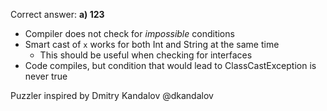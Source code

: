 Correct answer: **a) 123**

* Compiler does not check for *impossible* conditions
* Smart cast of `x` works for both Int and String at the same time
  * This should be useful when checking for interfaces
* Code compiles, but condition that would lead to ClassCastException is never true  

Puzzler inspired by Dmitry Kandalov @dkandalov
